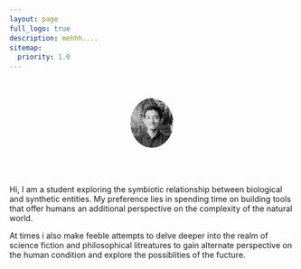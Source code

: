 ```yaml
---
layout: page
full_logo: true
description: mehhh....
sitemap:
  priority: 1.0
---
```

<br>
<br>
<img src="assets/img/dopy-2-1.jpg" style="display: block; margin: 0 auto; width: 15%; height: 60%; border-radius: 50%">
<br>
<br>
<br>

Hi, I am a student exploring the symbiotic relationship between biological and synthetic entities. My preference lies in spending time on building tools that offer humans an additional perspective on the complexity of the natural world.


At times i also make feeble attempts to delve deeper into the realm of science fiction and philosophical litreatures to gain alternate perspective on the human condition and explore the possiblities of the fucture.

